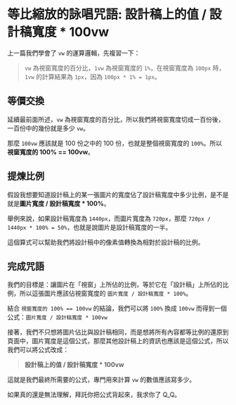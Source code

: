 # 等比縮放的詠唱咒語: 設計稿上的值 / 設計稿寬度 * 100vw

上一篇我們學會了 `vw` 的運算邏輯，先複習一下：

> `vw` 為視窗寬度的百分比，`1vw` 為視窗寬度的 `1%`，在視窗寬度為 `100px` 時，`1vw` 的計算結果為 `1px`，因為 `100px * 1% = 1px`。

## 等價交換

延續最前面所述，`vw` 為視窗寬度的百分比，所以我們將視窗寬度切成一百份後，一百份中的幾份就是多少 `vw`。

那麼 `100vw` 應該就是 100 份之中的 100 份，也就是整個視窗寬度的 `100%`。所以 **視窗寬度的 100% == 100vw**。

## 提煉比例

假設我想要知道設計稿上的某一張圖片的寬度佔了設計稿寬度中多少比例，是不是就是**圖片寬度 / 設計稿寬度 * 100%**。

舉例來說，如果設計稿寬度為 `1440px`，而圖片寬度為 `720px`，那麼 `720px / 1440px * 100% = 50%`，也就是說圖片是設計稿寬度的一半。

這個算式可以幫助我們將設計稿中的像素值轉換為相對於設計稿的比例。

## 完成咒語

我們的目標是：讓圖片在「視窗」上所佔的比例，等於它在「設計稿」上所佔的比例，所以這張圖片應該佔視窗寬度的 `圖片寬度 / 設計稿寬度 * 100%`。

結合 `視窗寬度的 100% == 100vw` 的結論，我們可以將 `100%` 換成 `100vw` 而得到一個公式：`圖片寬度 / 設計稿寬度 * 100vw`

接著，我們不只想將圖片佔比與設計稿相同，而是想將所有內容都等比例的還原到頁面中，圖片寬度是這個公式，那麼其他設計稿上的資訊也應該是這個公式，所以我們可以將公式改成：

> **設計稿上的值 / 設計稿寬度 * 100vw**

這就是我們最終所需要的公式，專門用來計算 `vw` 的數值應該寫多少。

如果真的還是無法理解，拜託你把公式背起來，我求你了 Q_Q。
